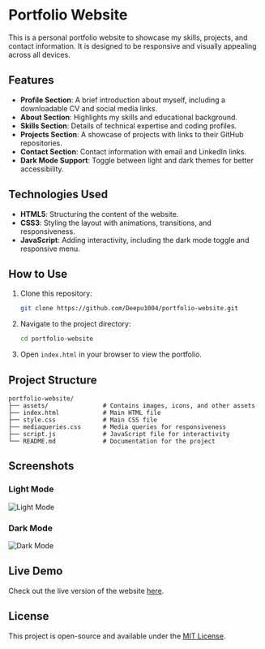 # Portfolio Website

This is a personal portfolio website to showcase my skills, projects, and contact information. It is designed to be responsive and visually appealing across all devices.

## Features

- **Profile Section**: A brief introduction about myself, including a downloadable CV and social media links.
- **About Section**: Highlights my skills and educational background.
- **Skills Section**: Details of technical expertise and coding profiles.
- **Projects Section**: A showcase of projects with links to their GitHub repositories.
- **Contact Section**: Contact information with email and LinkedIn links.
- **Dark Mode Support**: Toggle between light and dark themes for better accessibility.

## Technologies Used

- **HTML5**: Structuring the content of the website.
- **CSS3**: Styling the layout with animations, transitions, and responsiveness.
- **JavaScript**: Adding interactivity, including the dark mode toggle and responsive menu.

## How to Use

1. Clone this repository:
   ```bash
   git clone https://github.com/Deepu1004/portfolio-website.git
   ```
2. Navigate to the project directory:
   ```bash
   cd portfolio-website
   ```
3. Open `index.html` in your browser to view the portfolio.

## Project Structure

```
portfolio-website/
├── assets/               # Contains images, icons, and other assets
├── index.html            # Main HTML file
├── style.css             # Main CSS file
├── mediaqueries.css      # Media queries for responsiveness
├── script.js             # JavaScript file for interactivity
└── README.md             # Documentation for the project
```

## Screenshots

### Light Mode
![Light Mode](assets/screenshots/light-mode.png)

### Dark Mode
![Dark Mode](assets/screenshots/dark-mode.png)

## Live Demo
Check out the live version of the website [here](https://deepu1004.github.io/portfolio-website/).

## License

This project is open-source and available under the [MIT License](LICENSE).
